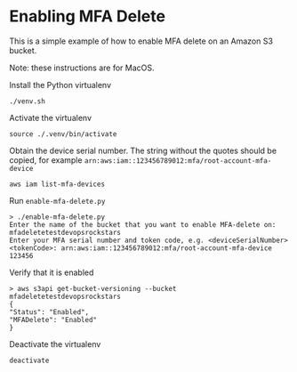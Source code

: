 # Enabling MFA Delete

This is a simple example of how to enable MFA delete on an Amazon S3 bucket.

Note: these instructions are for MacOS.

Install the Python virtualenv

    ./venv.sh

Activate the virtualenv

    source ./.venv/bin/activate

Obtain the device serial number.  The string without the quotes should be copied, for example `arn:aws:iam::123456789012:mfa/root-account-mfa-device`

    aws iam list-mfa-devices

Run `enable-mfa-delete.py`

    > ./enable-mfa-delete.py
    Enter the name of the bucket that you want to enable MFA-delete on: mfadeletetestdevopsrockstars
    Enter your MFA serial number and token code, e.g. <deviceSerialNumber> <tokenCode>: arn:aws:iam::123456789012:mfa/root-account-mfa-device 123456

Verify that it is enabled

    > aws s3api get-bucket-versioning --bucket mfadeletetestdevopsrockstars
    {
    "Status": "Enabled",
    "MFADelete": "Enabled"
    }
   
Deactivate the virtualenv

    deactivate

